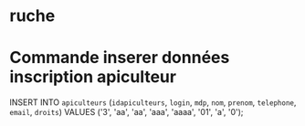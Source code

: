 # ruche









# Commande inserer données inscription apiculteur

INSERT INTO `apiculteurs` (`idapiculteurs`, `login`, `mdp`, `nom`, `prenom`, `telephone`, `email`, `droits`) VALUES ('3', 'aa', 'aa', 'aaa', 'aaaa', '01', 'a', '0');
